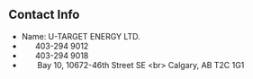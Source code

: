 ## Contact Info 

- Name: U-TARGET ENERGY LTD.
- <i class="fa fa-phone"></i> &nbsp;&nbsp;&nbsp;&nbsp;&nbsp;&nbsp;403-294 9012
- <i class="fa fa-fax"></i> &nbsp;&nbsp;&nbsp;&nbsp;&nbsp;&nbsp;403-294 9018
- <i class="fa fa-map-marker"></i> &nbsp;&nbsp;&nbsp;&nbsp;&nbsp;&nbsp; Bay 10, 10672-46th Street SE <br\>
Calgary, AB T2C 1G1


